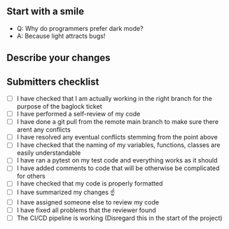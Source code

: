 ## Start with a smile

- Q: Why do programmers prefer dark mode?
- A: Because light attracts bugs!

## Describe your changes

## Submitters checklist

- [ ] I have checked that I am actually working in the right branch for the purpose of the baglock ticket
- [ ] I have performed a self-review of my code
- [ ] I have done a git pull from the remote main branch to make sure there arent any conflicts
- [ ] I have resolved any eventual conflicts stemming from the point above
- [ ] I have checked that the naming of my variables, functions, classes are easily understandable
- [ ] I have ran a pytest on my test code and everything works as it should
- [ ] I have added comments to code that will be otherwise be complicated for others
- [ ] I have checked that my code is properly formatted
- [ ] I have summarized my changes :point_up:
- [ ] I have assigned someone else to review my code
- [ ] I have fixed all problems that the reviewer found
- [ ] The CI/CD pipeline is working (Disregard this in the start of the project)
